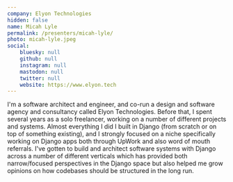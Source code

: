 ```yaml
---
company: Elyon Technologies
hidden: false
name: Micah Lyle
permalink: /presenters/micah-lyle/
photo: micah-lyle.jpeg
social:
    bluesky: null
    github: null
    instagram: null
    mastodon: null
    twitter: null
    website: https://www.elyon.tech
---
```


I'm a software architect and engineer, and co-run a design and software agency and consultancy called Elyon Technologies. Before that, I spent several years as a solo freelancer, working on a number of different projects and systems. Almost everything I did I built in Django (from scratch or on top of something existing), and I strongly focused on a niche specifically working on Django apps both through UpWork and also word of mouth referrals. I've gotten to build and architect software systems with Django across a number of different verticals which has provided both narrow/focused perspectives in the Django space but also helped me grow opinions on how codebases should be structured in the long run.
